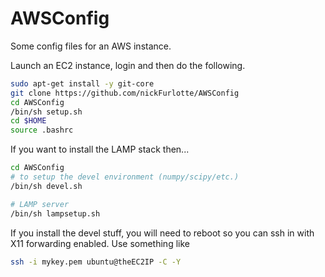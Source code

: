 AWSConfig
=========

Some config files for an AWS instance.

Launch an EC2 instance, login and then do the following.

```sh
sudo apt-get install -y git-core
git clone https://github.com/nickFurlotte/AWSConfig
cd AWSConfig
/bin/sh setup.sh
cd $HOME
source .bashrc
```

If you  want to install the LAMP stack then...

```sh
cd AWSConfig
# to setup the devel environment (numpy/scipy/etc.)
/bin/sh devel.sh

# LAMP server
/bin/sh lampsetup.sh

```

If you install the devel stuff, you will need to reboot so you can ssh in with X11 forwarding enabled.  Use something like 

```sh
ssh -i mykey.pem ubuntu@theEC2IP -C -Y
```
